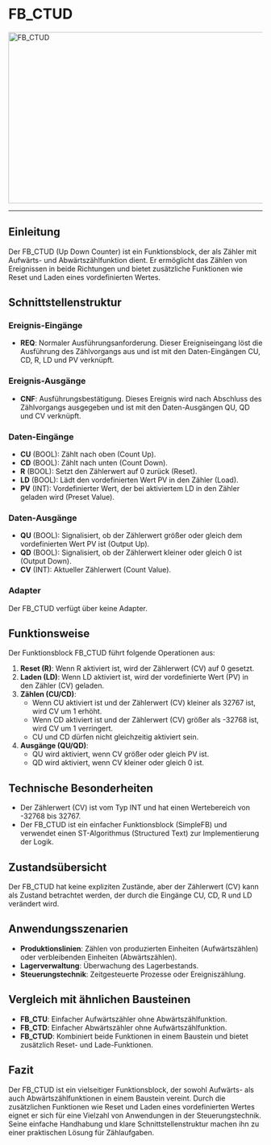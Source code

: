 # FB_CTUD

<img width="1337" height="340" alt="FB_CTUD" src="https://github.com/user-attachments/assets/c27b281b-91cd-4e44-8224-7fc42017d1a2" />

* * * * * * * * * *
## Einleitung
Der FB_CTUD (Up Down Counter) ist ein Funktionsblock, der als Zähler mit Aufwärts- und Abwärtszählfunktion dient. Er ermöglicht das Zählen von Ereignissen in beide Richtungen und bietet zusätzliche Funktionen wie Reset und Laden eines vordefinierten Wertes.

## Schnittstellenstruktur

### **Ereignis-Eingänge**
- **REQ**: Normaler Ausführungsanforderung. Dieser Ereigniseingang löst die Ausführung des Zählvorgangs aus und ist mit den Daten-Eingängen CU, CD, R, LD und PV verknüpft.

### **Ereignis-Ausgänge**
- **CNF**: Ausführungsbestätigung. Dieses Ereignis wird nach Abschluss des Zählvorgangs ausgegeben und ist mit den Daten-Ausgängen QU, QD und CV verknüpft.

### **Daten-Eingänge**
- **CU** (BOOL): Zählt nach oben (Count Up).
- **CD** (BOOL): Zählt nach unten (Count Down).
- **R** (BOOL): Setzt den Zählerwert auf 0 zurück (Reset).
- **LD** (BOOL): Lädt den vordefinierten Wert PV in den Zähler (Load).
- **PV** (INT): Vordefinierter Wert, der bei aktiviertem LD in den Zähler geladen wird (Preset Value).

### **Daten-Ausgänge**
- **QU** (BOOL): Signalisiert, ob der Zählerwert größer oder gleich dem vordefinierten Wert PV ist (Output Up).
- **QD** (BOOL): Signalisiert, ob der Zählerwert kleiner oder gleich 0 ist (Output Down).
- **CV** (INT): Aktueller Zählerwert (Count Value).

### **Adapter**
Der FB_CTUD verfügt über keine Adapter.

## Funktionsweise
Der Funktionsblock FB_CTUD führt folgende Operationen aus:
1. **Reset (R)**: Wenn R aktiviert ist, wird der Zählerwert (CV) auf 0 gesetzt.
2. **Laden (LD)**: Wenn LD aktiviert ist, wird der vordefinierte Wert (PV) in den Zähler (CV) geladen.
3. **Zählen (CU/CD)**:
   - Wenn CU aktiviert ist und der Zählerwert (CV) kleiner als 32767 ist, wird CV um 1 erhöht.
   - Wenn CD aktiviert ist und der Zählerwert (CV) größer als -32768 ist, wird CV um 1 verringert.
   - CU und CD dürfen nicht gleichzeitig aktiviert sein.
4. **Ausgänge (QU/QD)**:
   - QU wird aktiviert, wenn CV größer oder gleich PV ist.
   - QD wird aktiviert, wenn CV kleiner oder gleich 0 ist.

## Technische Besonderheiten
- Der Zählerwert (CV) ist vom Typ INT und hat einen Wertebereich von -32768 bis 32767.
- Der FB_CTUD ist ein einfacher Funktionsblock (SimpleFB) und verwendet einen ST-Algorithmus (Structured Text) zur Implementierung der Logik.

## Zustandsübersicht
Der FB_CTUD hat keine expliziten Zustände, aber der Zählerwert (CV) kann als Zustand betrachtet werden, der durch die Eingänge CU, CD, R und LD verändert wird.

## Anwendungsszenarien
- **Produktionslinien**: Zählen von produzierten Einheiten (Aufwärtszählen) oder verbleibenden Einheiten (Abwärtszählen).
- **Lagerverwaltung**: Überwachung des Lagerbestands.
- **Steuerungstechnik**: Zeitgesteuerte Prozesse oder Ereigniszählung.

## Vergleich mit ähnlichen Bausteinen
- **FB_CTU**: Einfacher Aufwärtszähler ohne Abwärtszählfunktion.
- **FB_CTD**: Einfacher Abwärtszähler ohne Aufwärtszählfunktion.
- **FB_CTUD**: Kombiniert beide Funktionen in einem Baustein und bietet zusätzlich Reset- und Lade-Funktionen.

## Fazit
Der FB_CTUD ist ein vielseitiger Funktionsblock, der sowohl Aufwärts- als auch Abwärtszählfunktionen in einem Baustein vereint. Durch die zusätzlichen Funktionen wie Reset und Laden eines vordefinierten Wertes eignet er sich für eine Vielzahl von Anwendungen in der Steuerungstechnik. Seine einfache Handhabung und klare Schnittstellenstruktur machen ihn zu einer praktischen Lösung für Zählaufgaben.
